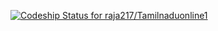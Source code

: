 [ ![Codeship Status for raja217/Tamilnaduonline1](https://www.codeship.io/projects/65b961d0-09ad-0132-caf8-660941b3e595/status)](https://www.codeship.io/projects/31574)